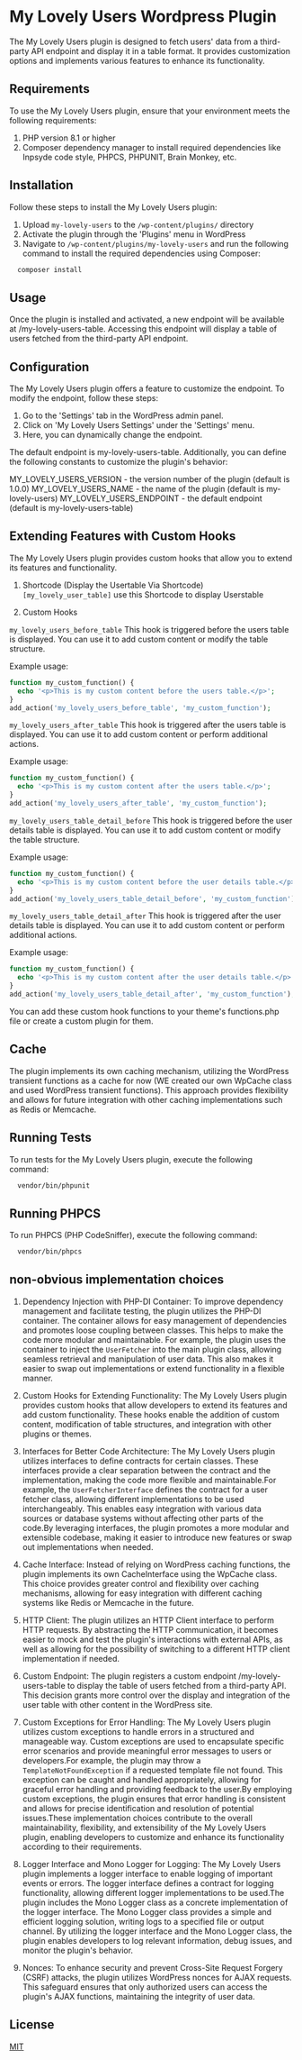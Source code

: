 # My Lovely Users Wordpress Plugin
The My Lovely Users plugin is designed to fetch users' data from a third-party API endpoint and display it in a table format. It provides customization options and implements various features to enhance its functionality.

## Requirements
To use the My Lovely Users plugin, ensure that your environment meets the following requirements:

1. PHP version 8.1 or higher
1. Composer dependency manager to install required dependencies like Inpsyde code style, PHPCS, PHPUNIT, Brain Monkey, etc.


## Installation

Follow these steps to install the My Lovely Users plugin:

1. Upload `my-lovely-users` to the `/wp-content/plugins/` directory
1. Activate the plugin through the 'Plugins' menu in WordPress
1. Navigate to `/wp-content/plugins/my-lovely-users` and run the following command to install the required dependencies using Composer:

```bash
  composer install
```
    
## Usage

Once the plugin is installed and activated, a new endpoint will be available at /my-lovely-users-table. Accessing this endpoint will display a table of users fetched from the third-party API endpoint.
## Configuration

The My Lovely Users plugin offers a feature to customize the endpoint. To modify the endpoint, follow these steps:

1. Go to the 'Settings' tab in the WordPress admin panel.
1. Click on 'My Lovely Users Settings' under the 'Settings' menu.
1. Here, you can dynamically change the endpoint.

The default endpoint is my-lovely-users-table. Additionally, you can define the following constants to customize the plugin's behavior:

MY_LOVELY_USERS_VERSION - the version number of the plugin (default is 1.0.0)
MY_LOVELY_USERS_NAME - the name of the plugin (default is my-lovely-users)
MY_LOVELY_USERS_ENDPOINT - the default endpoint (default is my-lovely-users-table)

## Extending Features with Custom Hooks
The My Lovely Users plugin provides custom hooks that allow you to extend its features and functionality.

1. Shortcode (Display the Usertable Via Shortcode)
`[my_lovely_user_table]` use this Shortcode to display Userstable

1. Custom Hooks

`my_lovely_users_before_table`
This hook is triggered before the users table is displayed. You can use it to add custom content or modify the table structure.

Example usage:

```php
function my_custom_function() {
  echo '<p>This is my custom content before the users table.</p>';
}
add_action('my_lovely_users_before_table', 'my_custom_function');

```

`my_lovely_users_after_table`
This hook is triggered after the users table is displayed. You can use it to add custom content or perform additional actions.

Example usage:


```php
function my_custom_function() {
  echo '<p>This is my custom content after the users table.</p>';
}
add_action('my_lovely_users_after_table', 'my_custom_function');
```

`my_lovely_users_table_detail_before`
This hook is triggered before the user details table is displayed. You can use it to add custom content or modify the table structure.

Example usage:
```php
function my_custom_function() {
  echo '<p>This is my custom content before the user details table.</p>';
}
add_action('my_lovely_users_table_detail_before', 'my_custom_function');
```

`my_lovely_users_table_detail_after`
This hook is triggered after the user details table is displayed. You can use it to add custom content or perform additional actions.

Example usage:
```php
function my_custom_function() {
  echo '<p>This is my custom content after the user details table.</p>';
}
add_action('my_lovely_users_table_detail_after', 'my_custom_function');
```
You can add these custom hook functions to your theme's functions.php file or create a custom plugin for them.

## Cache
The plugin implements its own caching mechanism, utilizing the WordPress transient functions as a cache for now (WE created our own WpCache class and used WordPress transient functions). This approach provides flexibility and allows for future integration with other caching implementations such as Redis or Memcache.

## Running Tests

To run tests for the My Lovely Users plugin, execute the following command:

```bash
  vendor/bin/phpunit
```

## Running PHPCS

To run PHPCS (PHP CodeSniffer), execute the following command:

```bash
  vendor/bin/phpcs
```

## non-obvious implementation choices

1. Dependency Injection with PHP-DI Container: To improve dependency management and facilitate testing, the plugin utilizes the PHP-DI container. The container allows for easy management of dependencies and promotes loose coupling between classes. This helps to make the code more modular and maintainable. For example, the plugin uses the container to inject the `UserFetcher` into the main plugin class, allowing seamless retrieval and manipulation of user data. This also makes it easier to swap out implementations or extend functionality in a flexible manner.

1. Custom Hooks for Extending Functionality: The My Lovely Users plugin provides custom hooks that allow developers to extend its features and add custom functionality. These hooks enable the addition of custom content, modification of table structures, and integration with other plugins or themes.

1. Interfaces for Better Code Architecture: The My Lovely Users plugin utilizes interfaces to define contracts for certain classes. These interfaces provide a clear separation between the contract and the implementation, making the code more flexible and maintainable.For example, the `UserFetcherInterface` defines the contract for a user fetcher class, allowing different implementations to be used interchangeably. This enables easy integration with various data sources or database systems without affecting other parts of the code.By leveraging interfaces, the plugin promotes a more modular and extensible codebase, making it easier to introduce new features or swap out implementations when needed.

1. Cache Interface: Instead of relying on WordPress caching functions, the plugin implements its own CacheInterface using the WpCache class. This choice provides greater control and flexibility over caching mechanisms, allowing for easy integration with different caching systems like Redis or Memcache in the future.

1. HTTP Client: The plugin utilizes an HTTP Client interface to perform HTTP requests. By abstracting the HTTP communication, it becomes easier to mock and test the plugin's interactions with external APIs, as well as allowing for the possibility of switching to a different HTTP client implementation if needed.

1. Custom Endpoint: The plugin registers a custom endpoint /my-lovely-users-table to display the table of users fetched from a third-party API. This decision grants more control over the display and integration of the user table with other content in the WordPress site.

1. Custom Exceptions for Error Handling: The My Lovely Users plugin utilizes custom exceptions to handle errors in a structured and manageable way. Custom exceptions are used to encapsulate specific error scenarios and provide meaningful error messages to users or developers.For example, the plugin may throw a `TemplateNotFoundException` if a requested template file not found. This exception can be caught and handled appropriately, allowing for graceful error handling and providing feedback to the user.By employing custom exceptions, the plugin ensures that error handling is consistent and allows for precise identification and resolution of potential issues.These implementation choices contribute to the overall maintainability, flexibility, and extensibility of the My Lovely Users plugin, enabling developers to customize and enhance its functionality according to their requirements.

1. Logger Interface and Mono Logger for Logging: The My Lovely Users plugin implements a logger interface to enable logging of important events or errors. The logger interface defines a contract for logging functionality, allowing different logger implementations to be used.The plugin includes the Mono Logger class as a concrete implementation of the logger interface. The Mono Logger class provides a simple and efficient logging solution, writing logs to a specified file or output channel.
By utilizing the logger interface and the Mono Logger class, the plugin enables developers to log relevant information, debug issues, and monitor the plugin's behavior.

1. Nonces: To enhance security and prevent Cross-Site Request Forgery (CSRF) attacks, the plugin utilizes WordPress nonces for AJAX requests. This safeguard ensures that only authorized users can access the plugin's AJAX functions, maintaining the integrity of user data.
## License

[MIT](https://choosealicense.com/licenses/mit/)

